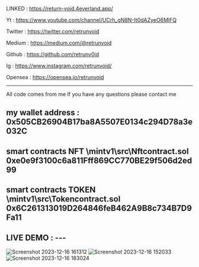LINKED : https://return-void.4everland.app/

Yt : https://www.youtube.com/channel/UCrh_gN8N-It0dAZyeO6MlFQ

Twitter : https://twitter.com/retrunvoid

Medium : https://medium.com/@retrunvoid

Github : https://github.com/retrunv0id

Ig : https://www.instagram.com/retrunvoid/

Opensea : https://opensea.io/retrunvoid

----------------------------------------

All code comes from me
If you have any questions please contact me

my wallet address : 0x505CB26904B17ba8A5507E0134c294D78a3e032C
------------------------------------------
smart contracts NFT \mintv1\src\Nftcontract.sol
0xe0e9f3100c6a811Fff869CC770BE29f506d2ed99
-------------------------------------------
smart contracts TOKEN \mintv1\src\Tokencontract.sol
0x6C261313019D264846feB462A9B8c734B7D9Fa11
-------------------------------------------
LIVE DEMO : ---
-------------------------------------------
![Screenshot 2023-12-16 161312](https://github.com/retrunv0id/TESTNETKYOTO/assets/45552788/d01075dd-4bdf-4035-a323-4da59569be19)
![Screenshot 2023-12-16 152033](https://github.com/retrunv0id/TESTNETKYOTO/assets/45552788/83b21277-5b6d-449f-b959-6b87c55d3097)
![Screenshot 2023-12-16 183024](https://github.com/retrunv0id/TESTNETKYOTO/assets/45552788/a693bd36-f9d9-4f0e-97ed-116e0f3087ef)


